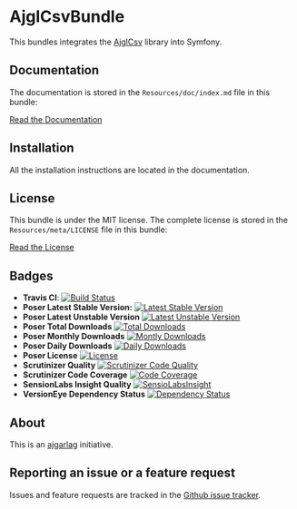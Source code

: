 AjglCsvBundle
=============

This bundles integrates the [AjglCsv](https://github.com/ajgarlag/AjglCsv) library into Symfony.


Documentation
-------------

The documentation is stored in the `Resources/doc/index.md` file in this bundle:

[Read the Documentation](Resources/doc/index.md)


Installation
------------

All the installation instructions are located in  the documentation.


License
-------

This bundle is under the MIT license. The complete license is stored in the `Resources/meta/LICENSE` file in this bundle:

[Read the License](Resources/meta/LICENSE)


Badges
------

* **Travis CI**: [![Build Status](https://travis-ci.org/ajgarlag/AjglCsvBundle.png?branch=master)](https://travis-ci.org/ajgarlag/AjglCsvBundle)
* **Poser Latest Stable Version:** [![Latest Stable Version](https://poser.pugx.org/ajgl/csv-bundle/v/stable.png)](https://packagist.org/packages/ajgl/csv-bundle)
* **Poser Latest Unstable Version** [![Latest Unstable Version](https://poser.pugx.org/ajgl/csv-bundle/v/unstable.png)](https://packagist.org/packages/ajgl/csv-bundle)
* **Poser Total Downloads** [![Total Downloads](https://poser.pugx.org/ajgl/csv-bundle/downloads.png)](https://packagist.org/packages/ajgl/csv-bundle)
* **Poser Monthly Downloads** [![Montly Downloads](https://poser.pugx.org/ajgl/csv-bundle/d/monthly.png)](https://packagist.org/packages/ajgl/csv-bundle)
* **Poser Daily Downloads** [![Daily Downloads](https://poser.pugx.org/ajgl/csv-bundle/license.png)](https://packagist.org/packages/ajgl/csv-bundle)
* **Poser License** [![License](https://poser.pugx.org/ajgl/csv-bundle/d/daily.png)](https://packagist.org/packages/ajgl/csv-bundle)
* **Scrutinizer Quality** [![Scrutinizer Code Quality](https://scrutinizer-ci.com/g/ajgarlag/AjglCsvBundle/badges/quality-score.png?s=962ceee9672178535b066c1faa5cc6d688941981)](https://scrutinizer-ci.com/g/ajgarlag/AjglCsvBundle/)
* **Scrutinizer Code Coverage** [![Code Coverage](https://scrutinizer-ci.com/g/ajgarlag/AjglCsvBundle/badges/coverage.png?s=fe77261c139ad2ce3ee79aacfe321f11ec8c9a66)](https://scrutinizer-ci.com/g/ajgarlag/AjglCsvBundle/)
* **SensionLabs Insight Quality** [![SensioLabsInsight](https://insight.sensiolabs.com/projects/89898395-b388-427c-a962-82c28afdef37/mini.png)](https://insight.sensiolabs.com/projects/89898395-b388-427c-a962-82c28afdef37)
* **VersionEye Dependency Status** [![Dependency Status](https://www.versioneye.com/php/ajgl:csv-bundle/dev-master/badge.png)](https://www.versioneye.com/php/ajgl:csv-bundle/dev-master)


About
-----

This is an [ajgarlag](http://aj.garcialagar.es) initiative.


Reporting an issue or a feature request
---------------------------------------

Issues and feature requests are tracked in the [Github issue tracker](https://github.com/ajgarlag/AjglCsvBundle/issues).